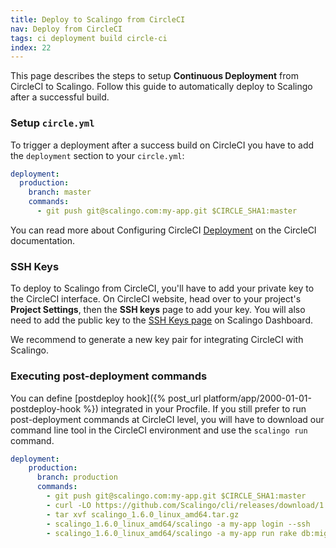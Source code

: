 ```yaml
---
title: Deploy to Scalingo from CircleCI
nav: Deploy from CircleCI
tags: ci deployment build circle-ci
index: 22
---
```


This page describes the steps to setup **Continuous Deployment** from CircleCI to Scalingo. Follow this guide to automatically deploy to Scalingo after a successful build.

### Setup `circle.yml`

To trigger a deployment after a success build on CircleCI you have to add the `deployment` section to your `circle.yml`:

```yaml
deployment:
  production:
    branch: master
    commands:
      - git push git@scalingo.com:my-app.git $CIRCLE_SHA1:master
```

You can read more about Configuring CircleCI [Deployment](https://circleci.com/docs/configuration#deployment) on the CircleCI documentation.

### SSH Keys

To deploy to Scalingo from CircleCI, you'll have to add your private key to the CircleCI interface. On CircleCI website, head over to your project's **Project Settings**, then the **SSH keys** page to add your key. You will also need to add the public key to the [SSH Keys page](https://my.scalingo.com/keys) on Scalingo Dashboard.

We recommend to generate a new key pair for integrating CircleCI with Scalingo.

### Executing post-deployment commands

You can define [postdeploy hook]({% post_url platform/app/2000-01-01-postdeploy-hook %}) integrated in your Procfile. If you still prefer to run post-deployment commands at CircleCI level, you will have to download our command line tool in the CircleCI environment and use the `scalingo run` command.

```yaml
deployment:
    production:
      branch: production
      commands:
        - git push git@scalingo.com:my-app.git $CIRCLE_SHA1:master
        - curl -LO https://github.com/Scalingo/cli/releases/download/1.6.0/scalingo_1.6.0_linux_amd64.tar.gz
        - tar xvf scalingo_1.6.0_linux_amd64.tar.gz
        - scalingo_1.6.0_linux_amd64/scalingo -a my-app login --ssh
        - scalingo_1.6.0_linux_amd64/scalingo -a my-app run rake db:migrate
```

